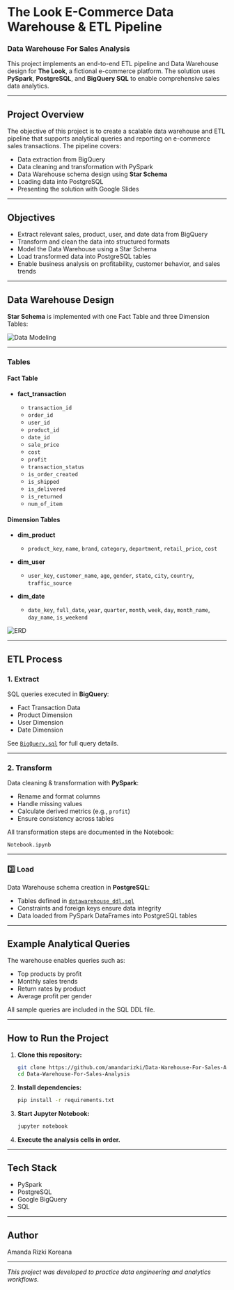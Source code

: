 # The Look E-Commerce Data Warehouse & ETL Pipeline 
### Data Warehouse For Sales Analysis

This project implements an end-to-end ETL pipeline and Data Warehouse design for **The Look**, a fictional e-commerce platform. The solution uses **PySpark**, **PostgreSQL**, and **BigQuery SQL** to enable comprehensive sales data analytics.

---

## Project Overview

The objective of this project is to create a scalable data warehouse and ETL pipeline that supports analytical queries and reporting on e-commerce sales transactions.
The pipeline covers:

* Data extraction from BigQuery
* Data cleaning and transformation with PySpark
* Data Warehouse schema design using **Star Schema**
* Loading data into PostgreSQL
* Presenting the solution with Google Slides

---

## Objectives

* Extract relevant sales, product, user, and date data from BigQuery
* Transform and clean the data into structured formats
* Model the Data Warehouse using a Star Schema
* Load transformed data into PostgreSQL tables
* Enable business analysis on profitability, customer behavior, and sales trends

---

## Data Warehouse Design

**Star Schema** is implemented with one Fact Table and three Dimension Tables:

![Data Modeling](data%20modelling.jpg)

---

### Tables

#### **Fact Table**

* **fact\_transaction**

  * `transaction_id`
  * `order_id`
  * `user_id`
  * `product_id`
  * `date_id`
  * `sale_price`
  * `cost`
  * `profit`
  * `transaction_status`
  * `is_order_created`
  * `is_shipped`
  * `is_delivered`
  * `is_returned`
  * `num_of_item`

#### **Dimension Tables**

* **dim\_product**

  * `product_key`, `name`, `brand`, `category`, `department`, `retail_price`, `cost`
* **dim\_user**

  * `user_key`, `customer_name`, `age`, `gender`, `state`, `city`, `country`, `traffic_source`
* **dim\_date**

  * `date_key`, `full_date`, `year`, `quarter`, `month`, `week`, `day`, `month_name`, `day_name`, `is_weekend`

![ERD](ERD.png)

---

## ETL Process

### 1. Extract

SQL queries executed in **BigQuery**:

* Fact Transaction Data
* Product Dimension
* User Dimension
* Date Dimension

See [`BigQuery.sql`](BigQuery.sql) for full query details.

---

### 2. Transform

Data cleaning & transformation with **PySpark**:

* Rename and format columns
* Handle missing values
* Calculate derived metrics (e.g., `profit`)
* Ensure consistency across tables

All transformation steps are documented in the Notebook:

```
Notebook.ipynb
```

---

### 3️⃣ Load

Data Warehouse schema creation in **PostgreSQL**:

* Tables defined in [`datawarehouse_ddl.sql`](datawarehouse_ddl.sql)
* Constraints and foreign keys ensure data integrity
* Data loaded from PySpark DataFrames into PostgreSQL tables

---

## Example Analytical Queries

The warehouse enables queries such as:

* Top products by profit
* Monthly sales trends
* Return rates by product
* Average profit per gender

All sample queries are included in the SQL DDL file.

---

## How to Run the Project

1. **Clone this repository:**

   ```bash
   git clone https://github.com/amandarizki/Data-Warehouse-For-Sales-Analysis.git
   cd Data-Warehouse-For-Sales-Analysis
   ```

2. **Install dependencies:**

   ```bash
   pip install -r requirements.txt
   ```

3. **Start Jupyter Notebook:**

   ```bash
   jupyter notebook
   ```

4. **Execute the analysis cells in order.**

---

## Tech Stack

* PySpark
* PostgreSQL
* Google BigQuery
* SQL

---

## Author

Amanda Rizki Koreana

---

*This project was developed to practice data engineering and analytics workflows.*

```
